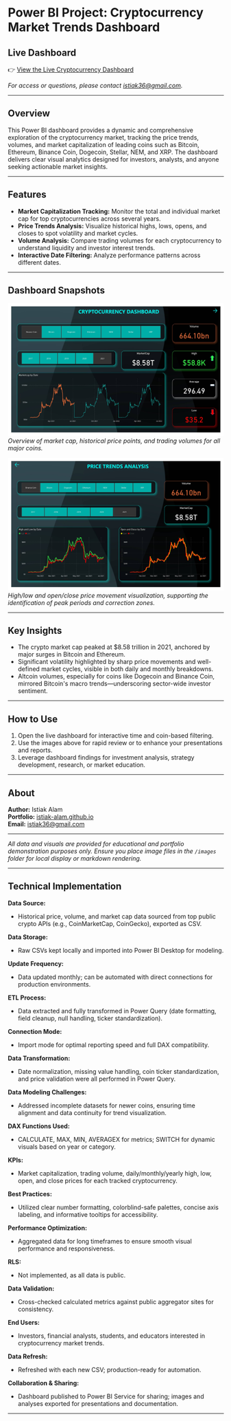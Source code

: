 # Power BI Project: Cryptocurrency Market Trends Dashboard

## Live Dashboard

👉 [View the Live Cryptocurrency Dashboard](https://app.powerbi.com/view?r=eyJrIjoiYzg3Y2IxOGMtYjgwNS00ODEyLTg3ZDMtY2UyNzRhY2JlNDcxIiwidCI6IjZhODgzMmRjLTUxNGQtNDAzZS05NmVlLWU1YWY4NzVlY2VjNiIsImMiOjZ9)

*For access or questions, please contact [istiak36@gmail.com](mailto:istiak36@gmail.com).*

---

## Overview

This Power BI dashboard provides a dynamic and comprehensive exploration of the cryptocurrency market, tracking the price trends, volumes, and market capitalization of leading coins such as Bitcoin, Ethereum, Binance Coin, Dogecoin, Stellar, NEM, and XRP. The dashboard delivers clear visual analytics designed for investors, analysts, and anyone seeking actionable market insights.

---

## Features

- **Market Capitalization Tracking:** Monitor the total and individual market cap for top cryptocurrencies across several years.
- **Price Trends Analysis:** Visualize historical highs, lows, opens, and closes to spot volatility and market cycles.
- **Volume Analysis:** Compare trading volumes for each cryptocurrency to understand liquidity and investor interest trends.
- **Interactive Date Filtering:** Analyze performance patterns across different dates.

---

## Dashboard Snapshots

![Cryptocurrency Dashboard](./images/Cryptocurrency_Dashboard.jpg)  
*Overview of market cap, historical price points, and trading volumes for all major coins.*

![Price Trends Analysis](./images/Price_Trends_Analysis.jpg)  
*High/low and open/close price movement visualization, supporting the identification of peak periods and correction zones.*

---

## Key Insights

- The crypto market cap peaked at $8.58 trillion in 2021, anchored by major surges in Bitcoin and Ethereum.
- Significant volatility highlighted by sharp price movements and well-defined market cycles, visible in both daily and monthly breakdowns.
- Altcoin volumes, especially for coins like Dogecoin and Binance Coin, mirrored Bitcoin's macro trends—underscoring sector-wide investor sentiment.

---

## How to Use

1. Open the live dashboard for interactive time and coin-based filtering.
2. Use the images above for rapid review or to enhance your presentations and reports.
3. Leverage dashboard findings for investment analysis, strategy development, research, or market education.

---

## About

**Author:** Istiak Alam  
**Portfolio:** [istiak-alam.github.io](https://istiak-alam.github.io)  
**Email:** [istiak36@gmail.com](mailto:istiak36@gmail.com)

---

*All data and visuals are provided for educational and portfolio demonstration purposes only. Ensure you place image files in the `/images` folder for local display or markdown rendering.*

---

## Technical Implementation

**Data Source:**  
- Historical price, volume, and market cap data sourced from top public crypto APIs (e.g., CoinMarketCap, CoinGecko), exported as CSV.

**Data Storage:**  
- Raw CSVs kept locally and imported into Power BI Desktop for modeling.

**Update Frequency:**  
- Data updated monthly; can be automated with direct connections for production environments.

**ETL Process:**  
- Data extracted and fully transformed in Power Query (date formatting, field cleanup, null handling, ticker standardization).

**Connection Mode:**  
- Import mode for optimal reporting speed and full DAX compatibility.

**Data Transformation:**  
- Date normalization, missing value handling, coin ticker standardization, and price validation were all performed in Power Query.

**Data Modeling Challenges:**  
- Addressed incomplete datasets for newer coins, ensuring time alignment and data continuity for trend visualization.

**DAX Functions Used:**  
- CALCULATE, MAX, MIN, AVERAGEX for metrics; SWITCH for dynamic visuals based on year or category.

**KPIs:**  
- Market capitalization, trading volume, daily/monthly/yearly high, low, open, and close prices for each tracked cryptocurrency.

**Best Practices:**  
- Utilized clear number formatting, colorblind-safe palettes, concise axis labeling, and informative tooltips for accessibility.

**Performance Optimization:**  
- Aggregated data for long timeframes to ensure smooth visual performance and responsiveness.

**RLS:**  
- Not implemented, as all data is public.

**Data Validation:**  
- Cross-checked calculated metrics against public aggregator sites for consistency.

**End Users:**  
- Investors, financial analysts, students, and educators interested in cryptocurrency market trends.

**Data Refresh:**  
- Refreshed with each new CSV; production-ready for automation.

**Collaboration & Sharing:**  
- Dashboard published to Power BI Service for sharing; images and analyses exported for presentations and documentation.

---
